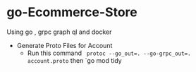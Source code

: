 # go-Ecommerce-Store
Using go , grpc graph ql and docker 

- Generate Proto Files for Account
  - Run this command ` protoc --go_out=. --go-grpc_out=. account.proto` then `go mod tidy
